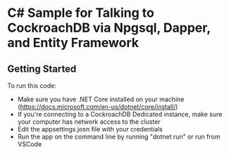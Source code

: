# C# Sample for Talking to CockroachDB via Npgsql, Dapper, and Entity Framework

## Getting Started

To run this code:
- Make sure you have .NET Core installed on your machine (https://docs.microsoft.com/en-us/dotnet/core/install/)
- If you're connecting to a CockroachDB Dedicated instance, make sure your computer has network access to the cluster
- Edit the appsettings.josn file with your credentials
- Run the app on the command line by running "dotnet run" or run from VSCode
